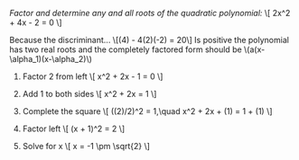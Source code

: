 *Factor and determine any and all roots of the quadratic polynomial:*
\\[ 2x^2 + 4x - 2 = 0 \\]

Because the discriminant... \\[(4) - 4(2)(-2) = 20\\] Is positive the polynomial
has two real roots and the completely factored form should be
\\(a(x-\alpha_1)(x-\alpha_2)\\)

1.  Factor 2 from left \\[ x^2 + 2x - 1 = 0 \\]

2.  Add 1 to both sides \\[ x^2 + 2x = 1 \\]

3.  Complete the square \\[ ((2)/2)^2 = 1,\\quad x^2 + 2x + (1) = 1 + (1) \\]

4.  Factor left \\[ (x + 1)^2 = 2 \\]

5.  Solve for x \\[ x = -1 \\pm \\sqrt{2} \\]
